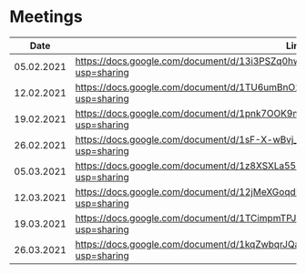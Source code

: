 # Meetings

|Date      | Link                                                                                           |
|----------|------------------------------------------------------------------------------------------------|
|05.02.2021|https://docs.google.com/document/d/13i3PSZq0hwrxHgS6ARp3AFfdhE6bmnUxiMSi8OZOeC0/edit?usp=sharing|
|12.02.2021|https://docs.google.com/document/d/1TU6umBnO2ya_5smF_v_uqK9CkNsClYSsL4PeHC4ps3E/edit?usp=sharing|
|19.02.2021|https://docs.google.com/document/d/1pnk7OOK9mhjR1nNgRCP8zRC9-paIN7IaexgBXcTU1dk/edit?usp=sharing|
|26.02.2021|https://docs.google.com/document/d/1sF-X-wBvj_nZNwAJRl37AvYKky91UUgYBQnkePQzeug/edit?usp=sharing|
|05.03.2021|https://docs.google.com/document/d/1z8XSXLa55LnK6SGFNJsAN9C1FjwUnYOZtaYmtuoRXhk/edit?usp=sharing|
|12.03.2021|https://docs.google.com/document/d/12jMeXGoqdMBUd4GV4_t3jHx2iT3m3Yz8GAQSRzFYyqM/edit?usp=sharing|
|19.03.2021|https://docs.google.com/document/d/1TCimpmTPJGy1qrLIRgD2Vx4amxwOoPrYn-D3z2q8bXo/edit?usp=sharing|
|26.03.2021|https://docs.google.com/document/d/1kqZwbqrJQaEXeb9noZrvkKgd5AblK75h4XTL9Dh0hT8/edit?usp=sharing|
